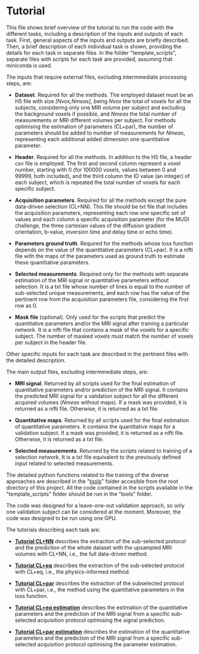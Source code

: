 # Tutorial

This file shows brief overview of the tutorial to run the code with the different tasks, including a description of the inputs and outputs of each task. First, general aspects of the inputs and outputs are briefly described. Then, a brief description of each individual task is shown, providing the details for each task in separate files. In the folder "template_scripts", separate files with scripts for each task are provided, assuming that miniconda is used.

The inputs that require external files, excluding intermmediate processing steps, are:

* **Dataset**. Required for all the methods. The employed dataset must be an H5 file with size *[Nvox,Nmeas]*, being *Nvox* the total of voxels for all the subjects, considering only one MRI volume per subject and excluding the background voxels if possible, and *Nmeas* the total number of measurements or MRI different volumes per subject. For methods optimising the estimation of parameters (CL+par), the number of parameters should be added to number of measurements for *Nmeas*, representing each additional added dimension one quantitative parameter. 

* **Header**. Required for all the methods. In addition to the H5 file, a header csv file is employed. The first and second column represent a voxel number, starting with 0 (for 100000 voxels, values between 0 and 99999, both included), and the third column the ID value (an integer) of each subject, which is repeated the total number of voxels for each specific subject.

* **Acquisition parameters**. Required for all the methods except the pure data-driven selection (CL+NN). This file should be txt file that includes the acquisition parameters, representing each row one specific set of values and each column a specific acquisition parameter (for the MUDI challenge, the three cartesian values of the diffusion gradient orientation, b-value, inversion time and delay time or echo time).

* **Parameters ground truth**. Required for the methods whose loss function depends on the value of the quantitative parameters (CL+par). It is a nifti file with the maps of the parameters used as ground truth to estimate these quantitative parameters.

* **Selected measurements**. Required only for the methods with separate estimation of the MRI signal or quantitative parameters without selection. It is a txt file whose number of lines is equal to the number of sub-selected unique measurements, and each row has the value of the pertinent row from the acquisition parameters file, considering the first row as 0.

* **Mask file** (optional). Only used for the scripts that predict the quantitative parameters and/or the MRI signal after training a particular network. It is a nifti file that contains a mask of the voxels for a specific subject. The number of masked voxels must match the number of voxels per subject in the header file.

Other specific inputs for each task are described in the pertinent files with the detailed description.

The main output files, excluding intermmediate steps, are:

* **MRI signal**. Returned by all scripts used for the final estimation of quantitative parameters and/or prediction of the MRI signal. It contains the predicted MRI signal for a validation subject for all the different acquired volumes (*Nmeas* without maps). If a mask was provided, it is returned as a nifti file. Otherwise, it is returned as a txt file.

* **Quantitative maps**. Returned by all scripts used for the final estimation of quantitative parameters. It contains the quantitative maps for a validation subject. If a mask was provided, it is returned as a nifti file. Otherwise, it is returned as a txt file.

* **Selected measurements**. Returned by the scripts related to training of a selection network. It is a txt file equivalent to the previously defined input related to selected measurements.

The detailed python functions related to the training of the diverse approaches are described in the "[tools](../tools/README.md)" folder accesible from the root directory of this project. All the code contained in the scripts available in the "template_scripts" folder should be run in the "tools" folder.
 
The code was designed for a leave-one-out validation approach, so only one validation subject can be considered at the moment. Moreover, the code was designed to be run using one GPU.

The tutorials describing each task are:

* [**Tutorial CL+NN**](./tutorials/tutorial_clnn.md) describes the extraction of the sub-selected protocol and the prediction of the whole dataset with the upsampled MRI volumes with CL+NN, i.e., the full data-driven method.

* [**Tutorial CL+eq**](./tutorials/tutorial_cleq.md) describes the extraction of the sub-selected protocol with CL+eq, i.e., the physics-informed method.

* [**Tutorial CL+par**](./tutorials/tutorial_clpar.md) describes the extraction of the subselected protocol with CL+par, i.e., the method using the quantitative parameters in the loss function.

* [**Tutorial CL+eq estimation**](./tutorials/tutorial_cleq_onlyest.md) describes the estimation of the quantitative parameters and the prediction of the MRI signal from a specific sub-selected acquisition protocol optimising the signal prediction.

* [**Tutorial CL+par estimation**](./tutorials/tutorial_clpar_onlyest.md) describes the estimation of the quantitative parameters and the prediction of the MRI signal from a specific sub-selected acquisition protocol optimising the parameter estimation.
